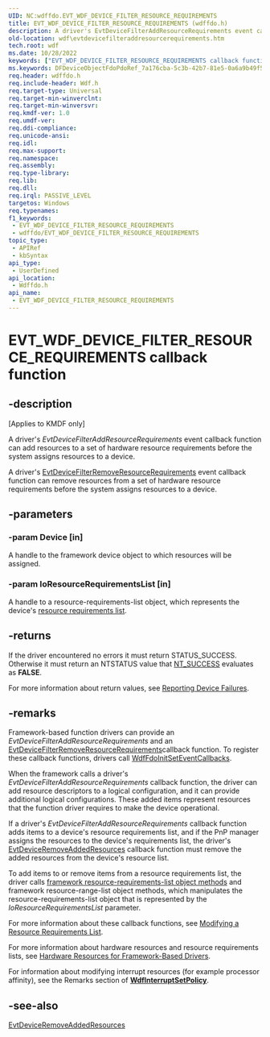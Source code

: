```yaml
---
UID: NC:wdffdo.EVT_WDF_DEVICE_FILTER_RESOURCE_REQUIREMENTS
title: EVT_WDF_DEVICE_FILTER_RESOURCE_REQUIREMENTS (wdffdo.h)
description: A driver's EvtDeviceFilterAddResourceRequirements event callback function can add resources to a set of hardware resource requirements before the system assigns resources to a device.
old-location: wdf\evtdevicefilteraddresourcerequirements.htm
tech.root: wdf
ms.date: 10/28/2022
keywords: ["EVT_WDF_DEVICE_FILTER_RESOURCE_REQUIREMENTS callback function"]
ms.keywords: DFDeviceObjectFdoPdoRef_7a176cba-5c3b-42b7-81e5-0a6a9b49f55c.xml, EVT_WDF_DEVICE_FILTER_RESOURCE_REQUIREMENTS, EVT_WDF_DEVICE_FILTER_RESOURCE_REQUIREMENTS callback, EvtDeviceFilterXxxResourceRequirements, EvtDeviceFilterXxxResourceRequirements callback function, kmdf.evtdevicefilteraddresourcerequirements, wdf.evtdevicefilteraddresourcerequirements, wdf.evtdevicefilterremoveresourcerequirements, wdffdo/EvtDeviceFilterXxxResourceRequirements
req.header: wdffdo.h
req.include-header: Wdf.h
req.target-type: Universal
req.target-min-winverclnt: 
req.target-min-winversvr: 
req.kmdf-ver: 1.0
req.umdf-ver: 
req.ddi-compliance: 
req.unicode-ansi: 
req.idl: 
req.max-support: 
req.namespace: 
req.assembly: 
req.type-library: 
req.lib: 
req.dll: 
req.irql: PASSIVE_LEVEL
targetos: Windows
req.typenames: 
f1_keywords:
 - EVT_WDF_DEVICE_FILTER_RESOURCE_REQUIREMENTS
 - wdffdo/EVT_WDF_DEVICE_FILTER_RESOURCE_REQUIREMENTS
topic_type:
 - APIRef
 - kbSyntax
api_type:
 - UserDefined
api_location:
 - Wdffdo.h
api_name:
 - EVT_WDF_DEVICE_FILTER_RESOURCE_REQUIREMENTS
---
```


# EVT_WDF_DEVICE_FILTER_RESOURCE_REQUIREMENTS callback function


## -description

<p class="CCE_Message">[Applies to KMDF only]</p>

A driver's <i>EvtDeviceFilterAddResourceRequirements</i> event callback function can add resources to a set of hardware resource requirements before the system assigns resources to a device.

A driver's <a href="/windows-hardware/drivers/ddi/wdffdo/nc-wdffdo-evt_wdf_device_filter_resource_requirements">EvtDeviceFilterRemoveResourceRequirements</a> event callback function can remove resources from a set of hardware resource requirements before the system assigns resources to a device.

## -parameters

### -param Device [in]


A handle to the framework device object to which resources will be assigned.

### -param IoResourceRequirementsList [in]


A handle to a resource-requirements-list object, which represents the device's <a href="/windows-hardware/drivers/kernel/hardware-resources">resource requirements list</a>.

## -returns

If the driver encountered no errors it must return STATUS_SUCCESS. Otherwise it must return an NTSTATUS value that <a href="/windows-hardware/drivers/kernel/using-ntstatus-values">NT_SUCCESS</a> evaluates as <b>FALSE</b>.

For more information about return values, see <a href="/windows-hardware/drivers/wdf/reporting-device-failures">Reporting Device Failures</a>.

## -remarks

Framework-based function drivers can provide an <i>EvtDeviceFilterAddResourceRequirements</i> and an <a href="/windows-hardware/drivers/ddi/wdffdo/nc-wdffdo-evt_wdf_device_filter_resource_requirements">EvtDeviceFilterRemoveResourceRequirements</a>callback function. To register these callback functions, drivers call <a href="/windows-hardware/drivers/ddi/wdffdo/nf-wdffdo-wdffdoinitseteventcallbacks">WdfFdoInitSetEventCallbacks</a>.

When the framework calls a driver's <i>EvtDeviceFilterAddResourceRequirements</i> callback function, the driver can add resource descriptors to a logical configuration, and it can provide additional logical configurations. These added items represent resources that the function driver requires to make the device operational.

If a driver's <i>EvtDeviceFilterAddResourceRequirements</i> callback function adds items to a device's resource requirements list, and if the PnP manager assigns the resources to the device's requirements list, the driver's <a href="/windows-hardware/drivers/ddi/wdffdo/nc-wdffdo-evt_wdf_device_remove_added_resources">EvtDeviceRemoveAddedResources</a> callback function must remove the added resources from the device's resource list.

To add items to or remove items from a resource requirements list, the driver calls <a href="/windows-hardware/drivers/ddi/wdfresource/">framework resource-requirements-list object methods</a> and framework resource-range-list object methods, which manipulates the resource-requirements-list object that is represented by the <i>IoResourceRequirementsList</i> parameter. 

For more information about these callback functions, see <a href="/windows-hardware/drivers/wdf/modifying-a-resource-requirements-list">Modifying a Resource Requirements List</a>.

For more information about hardware resources and resource requirements lists, see <a href="/windows-hardware/drivers/wdf/hardware-resources-for-kmdf-drivers">Hardware Resources for Framework-Based Drivers</a>.

For information about modifying interrupt resources (for example processor affinity), see the Remarks section of [**WdfInterruptSetPolicy**](/windows-hardware/drivers/ddi/wdfinterrupt/nf-wdfinterrupt-wdfinterruptsetpolicy).

## -see-also

<a href="/windows-hardware/drivers/ddi/wdffdo/nc-wdffdo-evt_wdf_device_remove_added_resources">EvtDeviceRemoveAddedResources</a>

